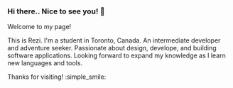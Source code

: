 ### Hi there.. Nice to see you! 👋
Welcome to my page!

This is Rezi. I'm a student in Toronto, Canada. An intermediate developer and adventure seeker. Passionate about design, develope, and building software applications. Looking forward to expand my knowledge as I learn new languages and tools.

Thanks for visiting! :simple_smile:

